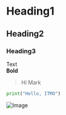# Heading1  
## Heading2  
### Heading3 
Text  
**Bold**  
> Hi Mark

``` python 3
print("Hello, ITMO")
```

![Image]([https://ya.ru/images/search?from=tabbar&img_url=https%3A%2F%2Fi.pinimg.com%2Foriginals%2F10%2Fa8%2F89%2F10a88939eb139824d1e893b7b0db4c9b.jpg&lr=2&pos=0&rpt=simage&text=md%20cheatsheet.jpg)
